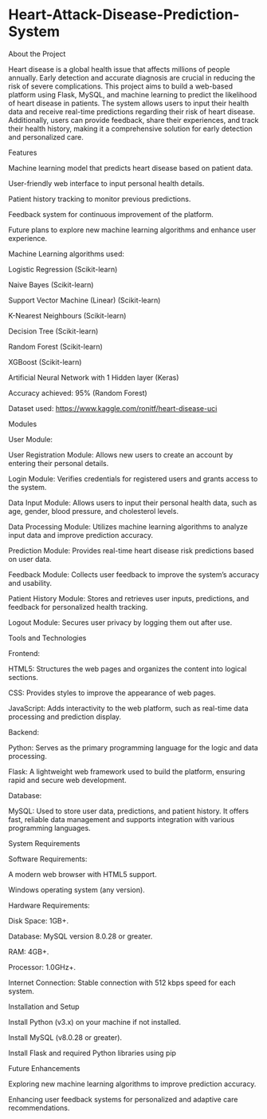# Heart-Attack-Disease-Prediction-System

About the Project

Heart disease is a global health issue that affects millions of people annually. Early detection and accurate diagnosis are crucial in reducing the risk of severe complications. This project aims to build a web-based platform using Flask, MySQL, and machine learning to predict the likelihood of heart disease in patients. The system allows users to input their health data and receive real-time predictions regarding their risk of heart disease. Additionally, users can provide feedback, share their experiences, and track their health history, making it a comprehensive solution for early detection and personalized care.



Features

Machine learning model that predicts heart disease based on patient data.

User-friendly web interface to input personal health details.

Patient history tracking to monitor previous predictions.

Feedback system for continuous improvement of the platform.

Future plans to explore new machine learning algorithms and enhance user experience.



Machine Learning algorithms used:

Logistic Regression (Scikit-learn)

Naive Bayes (Scikit-learn)

Support Vector Machine (Linear) (Scikit-learn)

K-Nearest Neighbours (Scikit-learn)

Decision Tree (Scikit-learn)

Random Forest (Scikit-learn)

XGBoost (Scikit-learn)

Artificial Neural Network with 1 Hidden layer (Keras)

Accuracy achieved: 95% (Random Forest)



Dataset used: https://www.kaggle.com/ronitf/heart-disease-uci



Modules

User Module:

User Registration Module: Allows new users to create an account by entering their personal details.

Login Module: Verifies credentials for registered users and grants access to the system.

Data Input Module: Allows users to input their personal health data, such as age, gender, blood pressure, and cholesterol levels.

Data Processing Module: Utilizes machine learning algorithms to analyze input data and improve prediction accuracy.

Prediction Module: Provides real-time heart disease risk predictions based on user data.

Feedback Module: Collects user feedback to improve the system’s accuracy and usability.

Patient History Module: Stores and retrieves user inputs, predictions, and feedback for personalized health tracking.

Logout Module: Secures user privacy by logging them out after use.



Tools and Technologies

Frontend:

HTML5: Structures the web pages and organizes the content into logical sections.

CSS: Provides styles to improve the appearance of web pages.

JavaScript: Adds interactivity to the web platform, such as real-time data processing and prediction display.

Backend:

Python: Serves as the primary programming language for the logic and data processing.

Flask: A lightweight web framework used to build the platform, ensuring rapid and secure web development.

Database:

MySQL: Used to store user data, predictions, and patient history. It offers fast, reliable data management and supports integration with various programming languages.



System Requirements

Software Requirements:

A modern web browser with HTML5 support.

Windows operating system (any version).

Hardware Requirements:

Disk Space: 1GB+.

Database: MySQL version 8.0.28 or greater.

RAM: 4GB+.

Processor: 1.0GHz+.

Internet Connection: Stable connection with 512 kbps speed for each system.



Installation and Setup

Install Python (v3.x) on your machine if not installed.

Install MySQL (v8.0.28 or greater).

Install Flask and required Python libraries using pip



Future Enhancements

Exploring new machine learning algorithms to improve prediction accuracy.

Enhancing user feedback systems for personalized and adaptive care recommendations.
